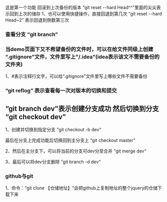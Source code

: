 这是第一个功能
回滚到上次备份的版本  “git reset --hard Head^^”里面的尖尖表示回到上次的储存
1、也可以使用快捷操作，直接回退到第几次 “git reset --hard Head~2” 表示回退到倒数第三次
### 查看分支  “git branch”
### 当demo页面下又不希望备份的文件时，可以在给文件同级上创建 “.gitignore”文件，文件里写上"/.idea"(idea表示该文不需要备份的文件夹)
1、#表示注释行文字，可以给“.gitignore”文件里写上哪些文件不需要备份

### “git reflog” 表示查看每一次对版本的切换和提交


##   “git branch dev”表示创建分支成功   然后切换到分支  “git checkout dev”


1、创建并切换到指定分支  ”git checkout -b dev“


最后在分支上完成功能后切换回到主分支上  “git checkout master”

2、然后在主分支下，可以将当前的分支可dev分至合并  “git merge dev“

3、最后可以将dev分支删除  ”git branch -d dev“ 


###  github与git
  1、命令：”git clone  【仓储地址】“会把github上复制地址的整个jquery的仓储下载下来